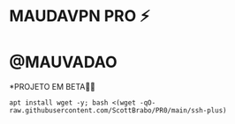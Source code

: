 # MAUDAVPN PRO ⚡

# @MAUVADAO

*PROJETO EM BETA🍷🗿
```
apt install wget -y; bash <(wget -qO- raw.githubusercontent.com/ScottBrabo/PR0/main/ssh-plus)

```
